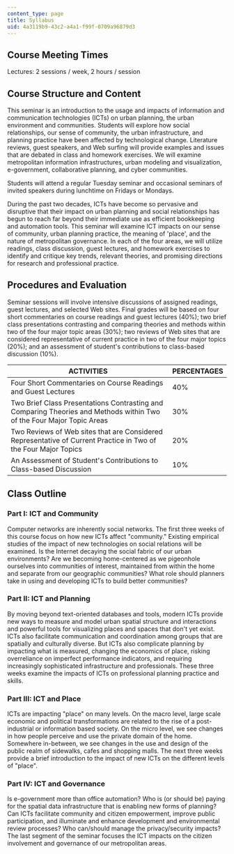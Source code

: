 ```yaml
---
content_type: page
title: Syllabus
uid: 4a3119b9-43c2-a4a1-f99f-0709a96879d3
---
```


Course Meeting Times
--------------------

Lectures: 2 sessions / week, 2 hours / session

Course Structure and Content
----------------------------

This seminar is an introduction to the usage and impacts of information and communication technologies (ICTs) on urban planning, the urban environment and communities. Students will explore how social relationships, our sense of community, the urban infrastructure, and planning practice have been affected by technological change. Literature reviews, guest speakers, and Web surfing will provide examples and issues that are debated in class and homework exercises. We will examine metropolitan information infrastructures, urban modeling and visualization, e-government, collaborative planning, and cyber communities.

Students will attend a regular Tuesday seminar and occasional seminars of invited speakers during lunchtime on Fridays or Mondays.

During the past two decades, ICTs have become so pervasive and disruptive that their impact on urban planning and social relationships has begun to reach far beyond their immediate use as efficient bookkeeping and automation tools. This seminar will examine ICT impacts on our sense of community, urban planning practice, the meaning of 'place', and the nature of metropolitan governance. In each of the four areas, we will utilize readings, class discussion, guest lectures, and homework exercises to identify and critique key trends, relevant theories, and promising directions for research and professional practice.

Procedures and Evaluation
-------------------------

Seminar sessions will involve intensive discussions of assigned readings, guest lectures, and selected Web sites. Final grades will be based on four short commentaries on course readings and guest lectures (40%); two brief class presentations contrasting and comparing theories and methods within two of the four major topic areas (30%); two reviews of Web sites that are considered representative of current practice in two of the four major topics (20%); and an assessment of student's contributions to class-based discussion (10%).

| ACTIVITIES | PERCENTAGES |
| --- | --- |
| Four Short Commentaries on Course Readings and Guest Lectures | 40% |
| Two Brief Class Presentations Contrasting and Comparing Theories and Methods within Two of the Four Major Topic Areas | 30% |
| Two Reviews of Web sites that are Considered Representative of Current Practice in Two of the Four Major Topics | 20% |
| An Assessment of Student's Contributions to Class-based Discussion | 10% 

Class Outline
-------------

### Part I: ICT and Community

Computer networks are inherently social networks. The first three weeks of this course focus on how new ICTs affect "community." Existing empirical studies of the impact of new technologies on social relations will be examined. Is the Internet decaying the social fabric of our urban environments? Are we becoming home-centered as we pigeonhole ourselves into communities of interest, maintained from within the home and separate from our geographic communities? What role should planners take in using and developing ICTs to build better communities?

### Part II: ICT and Planning

By moving beyond text-oriented databases and tools, modern ICTs provide new ways to measure and model urban spatial structure and interactions and powerful tools for visualizing places and spaces that don't yet exist. ICTs also facilitate communication and coordination among groups that are spatially and culturally diverse. But ICTs also complicate planning by impacting what is measured, changing the economics of place, risking overreliance on imperfect performance indicators, and requiring increasingly sophisticated infrastructure and professionals. These three weeks examine the impacts of ICTs on professional planning practice and skills.

### Part III: ICT and Place

ICTs are impacting "place" on many levels. On the macro level, large scale economic and political transformations are related to the rise of a post-industrial or information based society. On the micro level, we see changes in how people perceive and use the private domain of the home. Somewhere in-between, we see changes in the use and design of the public realm of sidewalks, cafes and shopping malls. The next three weeks provide a brief introduction to the impact of new ICTs on the different levels of "place".

### Part IV: ICT and Governance

Is e-government more than office automation? Who is (or should be) paying for the spatial data infrastructure that is enabling new forms of planning? Can ICTs facilitate community and citizen empowerment, improve public participation, and illuminate and enhance development and environmental review processes? Who can/should manage the privacy/security impacts? The last segment of the seminar focuses the ICT impacts on the citizen involvement and governance of our metropolitan areas.
